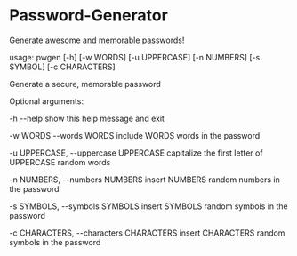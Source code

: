 # Password-Generator
Generate awesome and memorable passwords!


usage: pwgen [-h] [-w WORDS] [-u UPPERCASE] [-n NUMBERS] [-s SYMBOL] [-c CHARACTERS]

Generate a secure, memorable password

Optional arguments:

-h --help                                       show this help message and exit

-w WORDS --words WORDS                          include WORDS words in the password

-u UPPERCASE, --uppercase UPPERCASE             capitalize the first letter of UPPERCASE random words

-n NUMBERS, --numbers NUMBERS                   insert NUMBERS random numbers in the password

-s SYMBOLS, --symbols SYMBOLS                   insert SYMBOLS random symbols in the password

-c CHARACTERS, --characters CHARACTERS          insert CHARACTERS random symbols in the password
